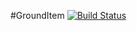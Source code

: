 #GroundItem [![Build Status](https://drone.io/github.com/hexosse/GroundItem/status.png)](https://drone.io/github.com/hexosse/GroundItem/latest)
